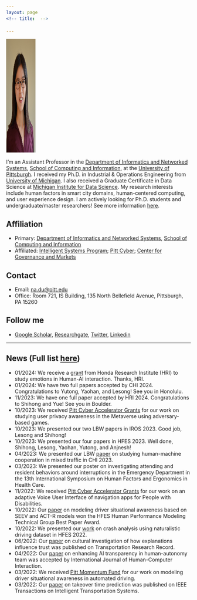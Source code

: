 ```yaml
---
layout: page
<!-- title:  -->

---
```

<!-- <p>&nbsp;</p> -->


<img src="images/Profile/Na_Du_1.jpeg" class="avatar" alt="Avatar" width="80" height="310">

<!-- <img align="left" width="300" height="300" src="https://ioe.engin.umich.edu/wp-content/uploads/sites/4/2017/09/NaDu_600x600_2020.jpeg"> -->



I’m an Assistant Professor in the [Department of Informatics and Networked Systems](https://www.dins.pitt.edu/), [School of Computing and Information](https://www.sci.pitt.edu/), at the [University of Pittsburgh](https://www.pitt.edu/). I received my Ph.D. in  Industrial & Operations Engineering from [University of Michigan](https://ioe.engin.umich.edu/). I also received a Graduate Certificate in Data Science at [Michigan Institute for Data Science](https://midas.umich.edu/). My research interests include human factors in smart city domains, human-centered computing, and user experience design. I am actively looking for Ph.D. students and undergraduate/master researchers! See more information [here](./prospective_students).

<!-- Prior to Ph.D., I received my Bachelor’s degree in Psychology from Zhejiang University.  -->


## Affiliation
- Primary: [Department of Informatics and Networked Systems](https://www.dins.pitt.edu/), [School of Computing and Information](https://www.sci.pitt.edu/)
- Affiliated: [Intelligent Systems Program](https://www.isp.pitt.edu/about); [Pitt Cyber](https://www.cyber.pitt.edu/about-pitt-cyber); [Center for Governance and Markets](https://www.cgm.pitt.edu/about)



## Contact
- Email: na.du@pitt.edu
- Office: Room 721, IS Building, 135 North Bellefield Avenue, Pittsburgh, PA 15260



## Follow me

- [Google Scholar](https://scholar.google.com/citations?hl=en&user=MaiIv1cAAAAJ&view_op=list_works), [Researchgate](https://www.researchgate.net/profile/Na-Du-7), [Twitter](https://twitter.com/Na_Du__), [Linkedin](https://www.linkedin.com/in/na-du-881781aa/)

---

## News (Full list [here](./all_news))
- 01/2024: We receive a [grant](https://www.dins.pitt.edu/news/na-du-secures-funding-honda-research-institute) from Honda Research Institute (HRI) to study emotions in Human-AI interaction. Thanks, HRI.
- 01/2024: We have two full papers accepted by CHI 2024. Congratulations to Yutong, Yaohan, and Lesong! See you in Honolulu.
- 11/2023: We have one full paper accepted by HRI 2024. Congratulations to Shihong and Yue! See you in Boulder.
- 10/2023: We received [Pitt Cyber Accelerator Grants](https://www.cyber.pitt.edu/pcag) for our work on studying user privacy awareness in the Metaverse using adversary-based games.
- 10/2023: We presented our two LBW papers in IROS 2023. Good job, Lesong and Shihong!
- 10/2023: We presented our four papers in HFES 2023. Well done, Shihong, Lesong, Yaohan, Yutong, and Anjnesh!
- 04/2023: We presented our LBW [paper](https://dl.acm.org/doi/10.1145/3544549.3585690) on studying human-machine cooperation in mixed traffic in CHI 2023.
- 03/2023: We presented our poster on investigating attending and resident behaviors around interruptions in the Emergency Department in the 13th International Symposium on Human Factors and Ergonomics in Health Care.
- 11/2022: We received [Pitt Cyber Accelerator Grants](https://www.cyber.pitt.edu/pcag) for our work on an adaptive Voice User Interface of navigation apps for People with Disabilities. 
- 10/2022: Our [paper](https://journals.sagepub.com/doi/abs/10.1177/1071181322661246) on modeling driver situational awareness based on SEEV and ACT-R models won the HFES Human Performance Modeling Technical Group Best Paper Award.
- 10/2022: We presented our [work](https://journals.sagepub.com/doi/abs/10.1177/1071181322661524) on crash analysis using naturalistic driving dataset in HFES 2022.
- 06/2022: Our [paper](https://journals.sagepub.com/doi/abs/10.1177/03611981221100528) on cultural investigation of how explanations influence trust was published on Transportation Research Record. 
- 04/2022: Our [paper](https://www.tandfonline.com/doi/abs/10.1080/10447318.2022.2097602) on enhancing AI transparency in human-autonomy team was accepted by International Journal of Human-Computer Interaction. 
- 03/2022: We received [Pitt Momentum Fund](http://d-scholarship.pitt.edu/42309/) for our work on modeling driver situational awareness in automated driving.
- 03/2022: Our [paper](https://ieeexplore.ieee.org/document/9733956) on takeover time prediction was published on IEEE Transactions on Intelligent Transportation Systems. 

<!-- ---
## Latest publications
View all publications [\[here\]](./pub)! -->

